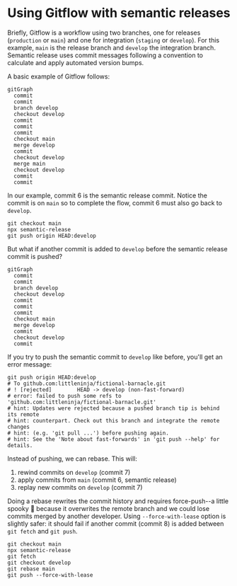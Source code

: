 # Using Gitflow with semantic releases

Briefly, Gitflow is a workflow using two branches, one for releases (`production` or `main`) and one for integration (`staging` or `develop`). For this example, `main` is the release branch and `develop` the integration branch. Semantic release uses commit messages following a convention to calculate and apply automated version bumps.

A basic example of Gitflow follows:

```mermaid
gitGraph
  commit
  commit
  branch develop
  checkout develop
  commit
  commit
  commit
  checkout main
  merge develop
  commit
  checkout develop
  merge main
  checkout develop
  commit
  commit
```

In our example, commit 6 is the semantic release commit. Notice the commit is on `main` so to complete the flow, commit 6 must also go back to `develop`.

```shell
git checkout main
npx semantic-release
git push origin HEAD:develop
```

But what if another commit is added to `develop` before the semantic release commit is pushed?

```mermaid
gitGraph
  commit
  commit
  branch develop
  checkout develop
  commit
  commit
  commit
  checkout main
  merge develop
  commit
  checkout develop
  commit
```

If you try to push the semantic commit to `develop` like before, you'll get an error message:

```shell
git push origin HEAD:develop
# To github.com:littleninja/fictional-barnacle.git
# ! [rejected]        HEAD -> develop (non-fast-forward)
# error: failed to push some refs to 'github.com:littleninja/fictional-barnacle.git'
# hint: Updates were rejected because a pushed branch tip is behind its remote
# hint: counterpart. Check out this branch and integrate the remote changes
# hint: (e.g. 'git pull ...') before pushing again.
# hint: See the 'Note about fast-forwards' in 'git push --help' for details.
```

Instead of pushing, we can rebase. This will:
1. rewind commits on `develop` (commit 7)
1. apply commits from `main` (commit 6, semantic release)
1. replay new commits on `develop` (commit 7)

Doing a rebase rewrites the commit history and requires force-push--a little spooky 👻 because it overwrites the remote branch and we could lose commits merged by another developer. Using `--force-with-lease` option is slightly safer: it should fail if another commit (commit 8) is added between `git fetch` and `git push`.

```shell
git checkout main
npx semantic-release
git fetch
git checkout develop
git rebase main
git push --force-with-lease
```
